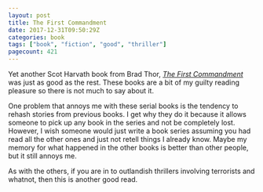 ```yaml
---
layout: post
title: The First Commandment
date: 2017-12-31T09:50:29Z
categories: book
tags: ["book", "fiction", "good", "thriller"]
pagecount: 421
---
```


Yet another Scot Harvath book from Brad Thor, [*The First Commandment*][fc-amazon] was just as good
as the rest. These books are a bit of my guilty reading pleasure so there is not much to say about
it.

One problem that annoys me with these serial books is the tendency to rehash stories from previous
books. I get why they do it because it allows someone to pick up any book in the series and not be
completely lost. However, I wish someone would just write a book series assuming you had read all
the other ones and just not retell things I already know. Maybe my memory for what happened in the
other books is better than other people, but it still annoys me.

As with the others, if you are in to outlandish thrillers involving terrorists and whatnot, then
this is another good read.

[fc-amazon]:    http://a.co/dGOdnEa

